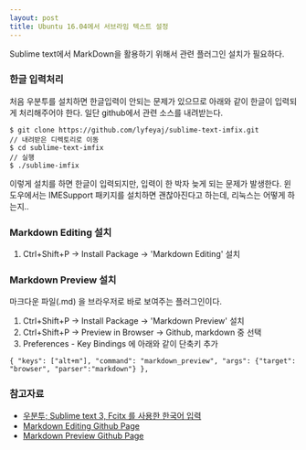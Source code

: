 ```yaml
---
layout: post
title: Ubuntu 16.04에서 서브라임 텍스트 설정
---
```


Sublime text에서 MarkDown을 활용하기 위해서 관련 플러그인 설치가 필요하다.



### 한글 입력처리
처음 우분투를 설치하면 한글입력이 안되는 문제가 있으므로 아래와 같이 한글이 입력되게 처리해주어야 한다. 일단 github에서 관련 소스를 내려받는다.
```
$ git clone https://github.com/lyfeyaj/sublime-text-imfix.git
// 내려받은 디렉토리로 이동
$ cd sublime-text-imfix
// 실행
$ ./sublime-imfix
```

이렇게 설치를 하면 한글이 입력되지만, 입력이 한 박자 늦게 되는 문제가 발생한다. 윈도우에서는 IMESupport 패키지를 설치하면 괜찮아진다고 하는데, 리눅스는 어떻게 하는지..

### Markdown Editing 설치
1. Ctrl+Shift+P -> Install Package -> 'Markdown Editing' 설치

### Markdown Preview 설치
마크다운 파일(.md) 을 브라우저로 바로 보여주는 플러그인이다. 
1. Ctrl+Shift+P -> Install Package -> 'Markdown Preview' 설치
2. Ctrl+Shift+P -> Preview in Browser -> Github, markdown 중 선택
3. Preferences - Key Bindings 에 아래와 같이 단축키 추가

```
{ "keys": ["alt+m"], "command": "markdown_preview", "args": {"target": "browser", "parser":"markdown"} },
```

### 참고자료
- [우분투; Sublime text 3, Fcitx 를 사용한 한국어 입력](http://egloos.zum.com/nemonein/v/5269201)
- [Markdown Editing Github Page](https://github.com/SublimeText-Markdown/MarkdownEditing)
- [Markdown Preview Github Page](https://github.com/revolunet/sublimetext-markdown-preview)